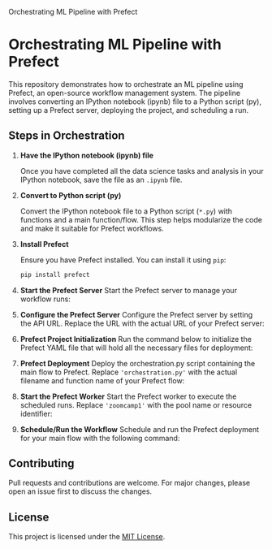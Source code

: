 Orchestrating ML Pipeline with Prefect
# Orchestrating ML Pipeline with Prefect

This repository demonstrates how to orchestrate an ML pipeline using Prefect, an open-source workflow management system. The pipeline involves converting an IPython notebook (ipynb) file to a Python script (py), setting up a Prefect server, deploying the project, and scheduling a run.

## Steps in Orchestration

1. **Have the IPython notebook (ipynb) file**

   Once you have completed all the data science tasks and analysis in your IPython notebook, save the file as an `.ipynb` file.

2. **Convert to Python script (py)**

   Convert the IPython notebook file to a Python script (`*.py`) with functions and a main function/flow. This step helps modularize the code and make it suitable for Prefect workflows.

3. **Install Prefect**

   Ensure you have Prefect installed. You can install it using `pip`:

   ```bash
   pip install prefect


4. **Start the Prefect Server**
Start the Prefect server to manage your workflow runs:


5. **Configure the Prefect Server**
Configure the Prefect server by setting the API URL. Replace the URL with the actual URL of your Prefect server:


6. **Prefect Project Initialization**
Run the command below to initialize the Prefect YAML file that will hold all the necessary files for deployment:


7. **Prefect Deployment**
Deploy the orchestration.py script containing the main flow to Prefect. Replace `'orchestration.py'` with the actual filename and function name of your Prefect flow:


8. **Start the Prefect Worker**
Start the Prefect worker to execute the scheduled runs. Replace `'zoomcamp1'` with the pool name or resource identifier:


9. **Schedule/Run the Workflow**
Schedule and run the Prefect deployment for your main flow with the following command:


## Contributing

Pull requests and contributions are welcome. For major changes, please open an issue first to discuss the changes.

## License

This project is licensed under the [MIT License](LICENSE).
